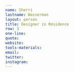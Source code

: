 ```yaml
---
name: Sherri
lastname: Wasserman
layout: person
title: Designer in Residence
row: 3
one-line: 
quote: 
website:
tools-materials:
email:
twitter:
instagram:
---
```


